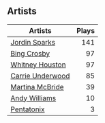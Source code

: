## Artists
Artists | Plays 
----- | -----: 
[Jordin Sparks](/artists/jordin-sparks-57699) | 141
[Bing Crosby](/artists/bing-crosby-1864) | 97
[Whitney Houston](/artists/whitney-houston-87166) | 97
[Carrie Underwood](/artists/carrie-underwood-89416) | 85
[Martina McBride](/artists/martina-mcbride-35319) | 39
[Andy Williams](/artists/andy-williams-16425) | 10
[Pentatonix](/artists/pentatonix-655231) | 3


